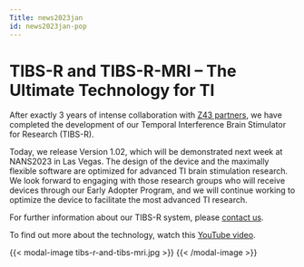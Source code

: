 ```yaml
---
Title: news2023jan
id: news2023jan-pop
---
```

# TIBS-R and TIBS-R-MRI – The Ultimate Technology for TI

After exactly 3 years of intense collaboration with [Z43 partners](https://z43.swiss), we have completed the development of our Temporal Interference Brain Stimulator for Research (TIBS-R).

Today, we release Version 1.02, which will be demonstrated next week at NANS2023 in Las Vegas. The design of the device and the maximally flexible software are optimized for advanced TI brain stimulation research. We look forward to engaging with those research groups who will receive devices through our Early Adopter Program, and we will continue working to optimize the device to facilitate the most advanced TI research.

For further information about our TIBS-R system, please [contact us](mailto:eap@temporalinterference.com).

To find out more about the technology, watch this [YouTube video](https://youtu.be/T0N5w9zxgJ4?feature=shared).

{{< modal-image tibs-r-and-tibs-mri.jpg >}} {{< /modal-image >}}
